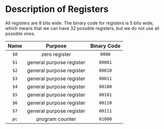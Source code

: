 # Description of Registers

All registers are 8 bits wide. The binary code
for registers is 5 bits wide, which means that
we can have 32 possible registers, but we do
not use all possible ones.

|Name|Purpose|Binary Code|
|:-:|:-:|:-:|
|`$0`|zero register|`0000`|
|`$1`|general purpose register|`00001`|
|`$2`|general purpose register|`00010`|
|`$3`|general purpose register|`00011`|
|`$4`|general purpose register|`00100`|
|`$5`|general purpose register|`00101`|
|`$6`|general purpose register|`00110`|
|`$7`|general purpose register|`00111`|
|`pc`|program counter|`01000`|
